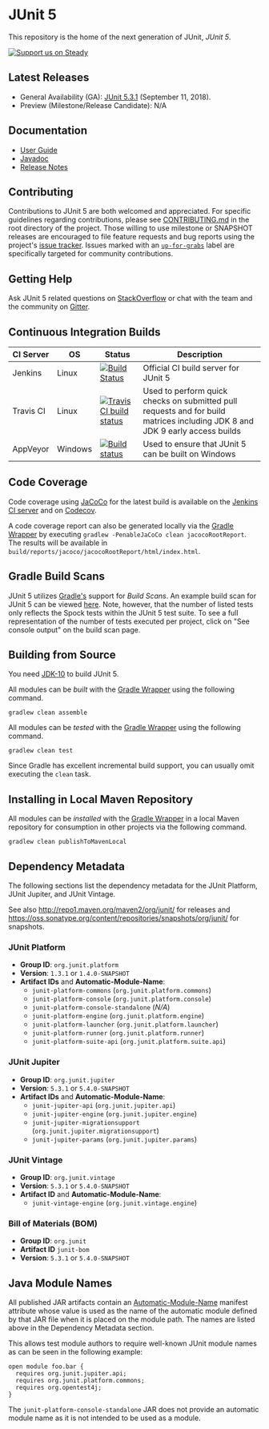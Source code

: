 # JUnit 5

This repository is the home of the next generation of JUnit, _JUnit 5_.

[![Support us on Steady](https://img.shields.io/badge/support_us-on_Steady-ff7264.svg)](https://steadyhq.com/en/junit)

## Latest Releases

- General Availability (GA): [JUnit 5.3.1](https://github.com/junit-team/junit5/releases/tag/r5.3.1)
(September 11, 2018).
- Preview (Milestone/Release Candidate): N/A

## Documentation

- [User Guide]
- [Javadoc]
- [Release Notes]

## Contributing

Contributions to JUnit 5 are both welcomed and appreciated. For specific guidelines
regarding contributions, please see [CONTRIBUTING.md] in the root directory of the
project. Those willing to use milestone or SNAPSHOT releases are encouraged
to file feature requests and bug reports using the project's
[issue tracker](https://github.com/junit-team/junit5/issues). Issues marked with an
<a href="https://github.com/junit-team/junit5/issues?q=is%3Aissue+is%3Aopen+label%3Aup-for-grabs">`up-for-grabs`</a>
label are specifically targeted for community contributions.

## Getting Help

Ask JUnit 5 related questions on [StackOverflow] or chat with the team and the community on [Gitter].

## Continuous Integration Builds

| CI Server | OS      | Status | Description |
| --------- | ------- | ------ | ----------- |
| Jenkins   | Linux   | [![Build Status](https://junit.ci.cloudbees.com/job/JUnit5/job/master/badge/icon)](https://junit.ci.cloudbees.com/blue/organizations/jenkins/JUnit5/branches/) | Official CI build server for JUnit 5 |
| Travis CI | Linux   | [![Travis CI build status](https://travis-ci.org/junit-team/junit5.svg?branch=master)](https://travis-ci.org/junit-team/junit5) | Used to perform quick checks on submitted pull requests and for build matrices including JDK 8 and JDK 9 early access builds |
| AppVeyor  | Windows | [![Build status](https://ci.appveyor.com/api/projects/status/xv8wc8w9sr44ghc4/branch/master?svg=true)](https://ci.appveyor.com/project/marcphilipp/junit5/branch/master) | Used to ensure that JUnit 5 can be built on Windows |

## Code Coverage

Code coverage using [JaCoCo] for the latest build is available on the [Jenkins CI server]
and on [Codecov].

A code coverage report can also be generated locally via the [Gradle Wrapper] by
executing `gradlew -PenableJaCoCo clean jacocoRootReport`. The results will be available
in `build/reports/jacoco/jacocoRootReport/html/index.html`.

## Gradle Build Scans

JUnit 5 utilizes [Gradle's](https://gradle.com/) support for _Build Scans_. An example
build scan for JUnit 5 can be viewed [here](https://scans.gradle.com/s/pgjgssca2kkli).
Note, however, that the number of listed tests only reflects the Spock tests within the
JUnit 5 test suite. To see a full representation of the number of tests executed per
project, click on "See console output" on the build scan page.

## Building from Source

You need [JDK-10] to build JUnit 5.

All modules can be _built_ with the [Gradle Wrapper] using the following command.

`gradlew clean assemble`

All modules can be _tested_ with the [Gradle Wrapper] using the following command.

`gradlew clean test`

Since Gradle has excellent incremental build support, you can usually omit executing the
`clean` task.

## Installing in Local Maven Repository

All modules can be _installed_ with the [Gradle Wrapper] in a local Maven repository for
consumption in other projects via the following command.

`gradlew clean publishToMavenLocal`

## Dependency Metadata

The following sections list the dependency metadata for the JUnit Platform, JUnit
Jupiter, and JUnit Vintage.

See also <http://repo1.maven.org/maven2/org/junit/> for releases and <https://oss.sonatype.org/content/repositories/snapshots/org/junit/> for snapshots.

### JUnit Platform

- **Group ID**: `org.junit.platform`
- **Version**: `1.3.1` or `1.4.0-SNAPSHOT`
- **Artifact IDs** and **Automatic-Module-Name**:
  - `junit-platform-commons` (`org.junit.platform.commons`)
  - `junit-platform-console` (`org.junit.platform.console`)
  - `junit-platform-console-standalone` (*N/A*)
  - `junit-platform-engine` (`org.junit.platform.engine`)
  - `junit-platform-launcher` (`org.junit.platform.launcher`)
  - `junit-platform-runner` (`org.junit.platform.runner`)
  - `junit-platform-suite-api` (`org.junit.platform.suite.api`)

### JUnit Jupiter

- **Group ID**: `org.junit.jupiter`
- **Version**: `5.3.1` or `5.4.0-SNAPSHOT`
- **Artifact IDs** and **Automatic-Module-Name**:
  - `junit-jupiter-api` (`org.junit.jupiter.api`)
  - `junit-jupiter-engine` (`org.junit.jupiter.engine`)
  - `junit-jupiter-migrationsupport` (`org.junit.jupiter.migrationsupport`)
  - `junit-jupiter-params` (`org.junit.jupiter.params`)

### JUnit Vintage

- **Group ID**: `org.junit.vintage`
- **Version**: `5.3.1` or `5.4.0-SNAPSHOT`
- **Artifact ID** and **Automatic-Module-Name**:
  - `junit-vintage-engine` (`org.junit.vintage.engine`)

### Bill of Materials (BOM)

- **Group ID**: `org.junit`
- **Artifact ID** `junit-bom`
- **Version**: `5.3.1` or `5.4.0-SNAPSHOT`

## Java Module Names

All published JAR artifacts contain an [Automatic-Module-Name] manifest attribute
whose value is used as the name of the automatic module defined by that JAR file
when it is placed on the module path. The names are listed above in the
Dependency Metadata section.

This allows test module authors to require well-known JUnit module names as
can be seen in the following example:

```
open module foo.bar {
  requires org.junit.jupiter.api;
  requires org.junit.platform.commons;
  requires org.opentest4j;
}
```

The `junit-platform-console-standalone` JAR does not provide an automatic module name
as it is not intended to be used as a module.


[Automatic-Module-Name]: http://mail.openjdk.java.net/pipermail/jpms-spec-experts/2017-April/000667.html
[Codecov]: https://codecov.io/gh/junit-team/junit5
[CONTRIBUTING.md]: https://github.com/junit-team/junit5/blob/master/CONTRIBUTING.md
[Gitter]: https://gitter.im/junit-team/junit5
[Gradle Wrapper]: https://docs.gradle.org/current/userguide/gradle_wrapper.html#sec:using_wrapper
[JaCoCo]: http://www.eclemma.org/jacoco/
[Javadoc]: https://junit.org/junit5/docs/current/api/
[JDK-10]: http://jdk.java.net/10/
[Jenkins CI server]: https://junit.ci.cloudbees.com/job/JUnit5/job/master/lastSuccessfulBuild/artifact/build/reports/jacoco/jacocoRootReport/html/index.html
[Prototype]: https://github.com/junit-team/junit5/wiki/Prototype
[Release Notes]: https://junit.org/junit5/docs/current/release-notes/
[StackOverflow]: https://stackoverflow.com/questions/tagged/junit5
[User Guide]: https://junit.org/junit5/docs/current/user-guide/
